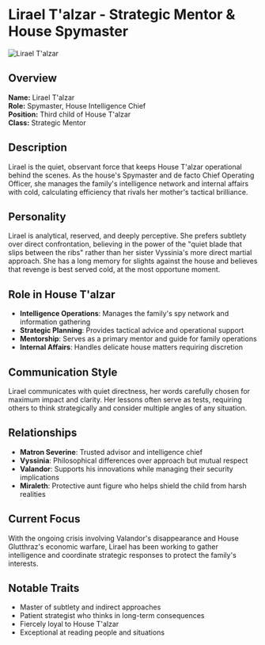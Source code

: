 # Lirael T'alzar - Strategic Mentor & House Spymaster

<link rel="stylesheet" href="../drow_theme.css">

![Lirael T'alzar](images/lirael_talzar.webp)

## Overview
**Name:** Lirael T'alzar  
**Role:** Spymaster, House Intelligence Chief  
**Position:** Third child of House T'alzar  
**Class:** Strategic Mentor  

## Description
Lirael is the quiet, observant force that keeps House T'alzar operational behind the scenes. As the house's Spymaster and de facto Chief Operating Officer, she manages the family's intelligence network and internal affairs with cold, calculating efficiency that rivals her mother's tactical brilliance.

## Personality
Lirael is analytical, reserved, and deeply perceptive. She prefers subtlety over direct confrontation, believing in the power of the "quiet blade that slips between the ribs" rather than her sister Vyssinia's more direct martial approach. She has a long memory for slights against the house and believes that revenge is best served cold, at the most opportune moment.

## Role in House T'alzar
- **Intelligence Operations**: Manages the family's spy network and information gathering
- **Strategic Planning**: Provides tactical advice and operational support
- **Mentorship**: Serves as a primary mentor and guide for family operations
- **Internal Affairs**: Handles delicate house matters requiring discretion

## Communication Style
Lirael communicates with quiet directness, her words carefully chosen for maximum impact and clarity. Her lessons often serve as tests, requiring others to think strategically and consider multiple angles of any situation.

## Relationships
- **Matron Severine**: Trusted advisor and intelligence chief
- **Vyssinia**: Philosophical differences over approach but mutual respect
- **Valandor**: Supports his innovations while managing their security implications
- **Miraleth**: Protective aunt figure who helps shield the child from harsh realities

## Current Focus
With the ongoing crisis involving Valandor's disappearance and House Glutthraz's economic warfare, Lirael has been working to gather intelligence and coordinate strategic responses to protect the family's interests.

## Notable Traits
- Master of subtlety and indirect approaches
- Patient strategist who thinks in long-term consequences
- Fiercely loyal to House T'alzar
- Exceptional at reading people and situations